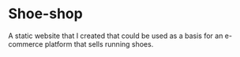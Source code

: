 # Shoe-shop

A static website that I created that could be used as a basis for an e-commerce platform that sells running shoes.
